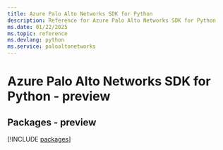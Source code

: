 ```yaml
---
title: Azure Palo Alto Networks SDK for Python
description: Reference for Azure Palo Alto Networks SDK for Python
ms.date: 01/22/2025
ms.topic: reference
ms.devlang: python
ms.service: paloaltonetworks
---
```

# Azure Palo Alto Networks SDK for Python - preview
## Packages - preview
[!INCLUDE [packages](palo-alto-networks-index.md)]